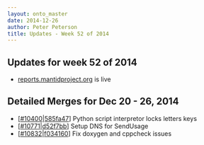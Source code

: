 ```yaml
---
layout: onto_master
date: 2014-12-26
author: Peter Peterson
title: Updates - Week 52 of 2014
---
```

Updates for week 52 of 2014
---------------------------
* [reports.mantidproject.org](http://reports.mantidproject.org/api/usage) is live

Detailed Merges for Dec 20 - 26, 2014
-------------------------------------
* \[[#10400](http://trac.mantidproject.org/mantid/ticket/10400)\|[585fa47](https://github.com/mantidproject/mantid/commit/585fa47b5cd9bb1d368465233e3fd4fa2fd56f5b)\] Python script interpretor locks letters keys
* \[[#10771](http://trac.mantidproject.org/mantid/ticket/10771)\|[d52f7bb](https://github.com/mantidproject/mantid/commit/d52f7bb52e03c4e09fda3e5f4a669d21da062137)\] Setup DNS for SendUsage
* \[[#10832](http://trac.mantidproject.org/mantid/ticket/10832)\|[f034160](https://github.com/mantidproject/mantid/commit/f0341602c67a4477a466e07b6e7fa9e321fdad2f)\] Fix doxygen and cppcheck issues
